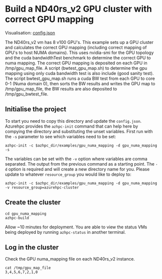 # Build a ND40rs_v2 GPU cluster with correct GPU mapping

Visualisation: [config.json](https://azurehpc.azureedge.net/?o=https://raw.githubusercontent.com/Azure/azurehpc/master/examples/gpu_numa_mapping/config.json)

The ND40rs_v2 vm has 8 v100 GPU's. This example sets up a GPU cluster and calculates the correct GPU mapping (including correct mapping of GPU's to host NUMA domains). This uses nvidia-smi for the GPU topology and the cuda bandwidthTest benchmark to determine the correct GPU to numa mapping. The correct GPU mapping is deposited on each GPU in /tmp/gpu_map_file. A script (bwtest_gpu_map.sh)  to determine the gpu mapping using only cuda bandwidth test is also include (good sanity test). The script bwtest_gpu_map.sh runs a cuda BW test from each GPU to core 0-1 (Numa domain 0), then sorts the BW results and writes the GPU map to /tmp/gpu_map_file, the BW results are also deposited to /tmp/gpu_bwtest_file.

## Initialise the project

To start you need to copy this directory and update the `config.json`.  Azurehpc provides the `azhpc-init` command that can help here by compying the directory and substituting the unset variables.  First run with the `-s` parameter to see which variables need to be set:

```
azhpc-init -c $azhpc_dir/examples/gpu_numa_mapping -d gpu_numa_mapping -s
```

The variables can be set with the `-v` option where variables are comma separated.  The output from the previous command as a starting point.  The `-d` option is required and will create a new directory name for you.  Please update to whatever `resource_group` you would like to deploy to:

```
azhpc-init -c $azhpc_dir/examples/gpu_numa_mapping -d gpu_numa_mapping -v resource_group=azurehpc-cluster
```

## Create the cluster 

```
cd gpu_numa_mapping
azhpc-build
```

Allow ~10 minutes for deployment.  You are able to view the status VMs being deployed by running `azhpc-status` in another terminal.

## Log in the cluster

Check the GPU numa_mapping file on each ND40rs_v2 instance.

```
cat /tmp/gpu_map_file
3,4,5,6,7,2,1,0
```

